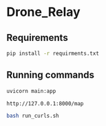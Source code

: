 # Drone_Relay
## Requirements

```bash 
pip install -r requirments.txt
```

## Running commands

```bash 
uvicorn main:app
```

```bash 
http://127.0.0.1:8000/map
```

```bash 
bash run_curls.sh
```
